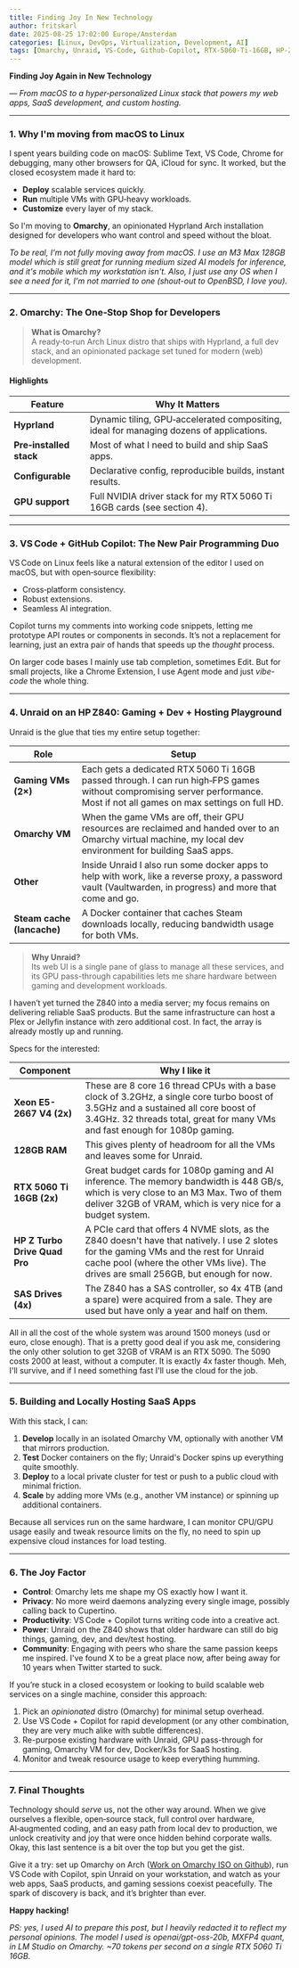 ```yaml
---
title: Finding Joy In New Technology
author: fritskarl
date: 2025-08-25 17:02:00 Europe/Amsterdam
categories: [Linux, DevOps, Virtualization, Development, AI]
tags: [Omarchy, Unraid, VS-Code, Github-Copilot, RTX-5060-Ti-16GB, HP-Z840]
---
```


**Finding Joy Again in New Technology**

*— From macOS to a hyper‑personalized Linux stack that powers my web apps, SaaS development, and custom hosting.*

---

### 1. Why I'm moving from macOS to Linux

I spent years building code on macOS: Sublime Text, VS Code, Chrome for debugging, many other browsers for QA, iCloud for sync. It worked, but the closed ecosystem made it hard to:

- **Deploy** scalable services quickly.
- **Run** multiple VMs with GPU‑heavy workloads.
- **Customize** every layer of my stack.

So I'm moving to **Omarchy**, an opinionated Hyprland Arch installation designed for developers who want control and speed without the bloat.

*To be real, I'm not fully moving away from macOS. I use an M3 Max 128GB model which is still great for running medium sized AI models for inference, and it's mobile which my workstation isn't. Also, I just use any OS when I see a need for it, I'm not married to one (shout-out to OpenBSD, I love you).*

---

### 2. Omarchy: The One‑Stop Shop for Developers

> **What is Omarchy?**  
> A ready‑to‑run Arch Linux distro that ships with Hyprland, a full dev stack, and an opinionated package set tuned for modern (web) development.

#### Highlights

| Feature                 | Why It Matters                                                                          |
| ----------------------- | --------------------------------------------------------------------------------------- |
| **Hyprland**            | Dynamic tiling, GPU‑accelerated compositing, ideal for managing dozens of applications. |
| **Pre‑installed stack** | Most of what I need to build and ship SaaS apps.                                        |
| **Configurable**        | Declarative config, reproducible builds, instant results.                               |
| **GPU support**         | Full NVIDIA driver stack for my RTX 5060 Ti 16GB cards (see section 4).                  |

---

### 3. VS Code + GitHub Copilot: The New Pair Programming Duo

VS Code on Linux feels like a natural extension of the editor I used on macOS, but with open‑source flexibility:

- Cross‑platform consistency.
- Robust extensions.
- Seamless AI integration.

Copilot turns my comments into working code snippets, letting me prototype API routes or components in seconds. It’s not a replacement for learning, just an extra pair of hands that speeds up the *thought* process.

On larger code bases I mainly use tab completion, sometimes Edit. But for small projects, like a Chrome Extension, I use Agent mode and just *vibe-code* the whole thing.

---

### 4. Unraid on an HP Z840: Gaming + Dev + Hosting Playground

Unraid is the glue that ties my entire setup together:

| Role                       | Setup                                                                                                                                                                     |
| -------------------------- | ------------------------------------------------------------------------------------------------------------------------------------------------------------------------- |
| **Gaming VMs (2×)**        | Each gets a dedicated RTX 5060 Ti 16GB passed through. I can run high‑FPS games without compromising server performance. Most if not all games on max settings on full HD. |
| **Omarchy VM**             | When the game VMs are off, their GPU resources are reclaimed and handed over to an Omarchy virtual machine, my local dev environment for building SaaS apps.              |
| **Other**                  | Inside Unraid I also run some docker apps to help with work, like a reverse proxy, a password vault (Vaultwarden, in progress) and more that come and go.                 |
| **Steam cache (lancache)** | A Docker container that caches Steam downloads locally, reducing bandwidth usage for both VMs.                                                                            |

> **Why Unraid?**  
> Its web UI is a single pane of glass to manage all these services, and its GPU pass-through capabilities lets me share hardware between gaming and development workloads.

I haven’t yet turned the Z840 into a media server; my focus remains on delivering reliable SaaS products. But the same infrastructure can host a Plex or Jellyfin instance with zero additional cost. In fact, the array is already mostly up and running.

Specs for the interested:

| Component                     | Why I like it                                                                                                                                                                                                                  |
| ----------------------------- | ------------------------------------------------------------------------------------------------------------------------------------------------------------------------------------------------------------------------------ |
| **Xeon E5-2667 V4 (2x)**      | These are 8 core 16 thread CPUs with a base clock of 3.2GHz, a single core turbo boost of 3.5GHz and a sustained all core boost of 3.4GHz. 32 threads total, great for many VMs and fast enough for 1080p gaming.              |
| **128GB RAM**                 | This gives plenty of headroom for all the VMs and leaves some for Unraid.                                                                                                                                                      |
| **RTX 5060 Ti 16GB (2x)**     | Great budget cards for 1080p gaming and AI inference. The memory bandwidth is 448 GB/s, which is very close to an M3 Max. Two of them deliver 32GB of VRAM, which is very nice for a budget system.                            |
| **HP Z Turbo Drive Quad Pro** | A PCIe card that offers 4 NVME slots, as the Z840 doesn't have that natively. I use 2 slotes for the gaming VMs and the rest for Unraid cache pool (where the other VMs live). The drives are small 256GB, but enough for now. |
| **SAS Drives (4x)**           | The Z840 has a SAS controller, so 4x 4TB (and a spare) were acquired from a sale. They are used but have only a year and half on them.                                                                                         |

All in all the cost of the whole system was around 1500 moneys (usd or euro, close enough). That is a pretty good deal if you ask me, considering the only other solution to get 32GB of VRAM is an RTX 5090. The 5090 costs 2000 at least, without a computer. It is exactly 4x faster though. Meh, I'll survive, and if I need something fast I'll use the cloud for the job.


---

### 5. Building and Locally Hosting SaaS Apps

With this stack, I can:

1. **Develop** locally in an isolated Omarchy VM, optionally with another VM that mirrors production.
2. **Test** Docker containers on the fly; Unraid's Docker spins up everything quite smoothly.
3. **Deploy** to a local private cluster for test or push to a public cloud with minimal friction.
4. **Scale** by adding more VMs (e.g., another VM instance) or spinning up additional containers.

Because all services run on the same hardware, I can monitor CPU/GPU usage easily and tweak resource limits on the fly, no need to spin up expensive cloud instances for load testing.

---

### 6. The Joy Factor

- **Control**: Omarchy lets me shape my OS exactly how I want it.
- **Privacy**: No more weird daemons analyzing every single image, possibly calling back to Cupertino.
- **Productivity**: VS Code + Copilot turns writing code into a creative act.
- **Power**: Unraid on the Z840 shows that older hardware can still do big things, gaming, dev, and dev/test hosting.
- **Community**: Engaging with peers who share the same passion keeps me inspired. I've found X to be a great place now, after being away for 10 years when Twitter started to suck.

If you’re stuck in a closed ecosystem or looking to build scalable web services on a single machine, consider this approach:

1. Pick an *opinionated* distro (Omarchy) for minimal setup overhead.
2. Use VS Code + Copilot for rapid development (or any other combination, they are very much alike with subtle differences).
3. Re-purpose existing hardware with Unraid, GPU pass-through for gaming, Omarchy VM for dev, Docker/k3s for SaaS hosting.
4. Monitor and tweak resource usage to keep everything humming.

---

### 7. Final Thoughts

Technology should *serve* us, not the other way around. When we give ourselves a flexible, open‑source stack, full control over hardware, AI‑augmented coding, and an easy path from local dev to production, we unlock creativity and joy that were once hidden behind corporate walls. Okay, this last sentence is a bit over the top but you get the gist.

Give it a try: set up Omarchy on Arch ([Work on Omarchy ISO on Github](https://github.com/omacom-io/omarchy-iso)), run VS Code with Copilot, spin Unraid on your workstation, and watch as your web apps, SaaS products, and gaming sessions coexist peacefully. The spark of discovery is back, and it’s brighter than ever.

**Happy hacking!**

*PS: yes, I used AI to prepare this post, but I heavily redacted it to reflect my personal opinions. The model I used is openai/gpt-oss-20b, MXFP4 quant, in LM Studio on Omarchy. ~70 tokens per second on a single RTX 5060 Ti 16GB.*
